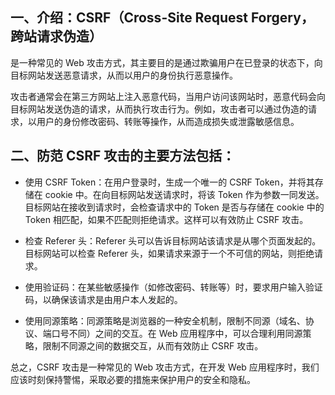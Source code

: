 <!--
 * @Description: 
 * @Author: 曹俊
 * @Date: 2023-03-27 20:03:00
 * @LastEditors: 曹俊
 * @LastEditTime: 2023-03-27 20:13:49
-->
## 一、介绍：CSRF（Cross-Site Request Forgery，跨站请求伪造）
是一种常见的 Web 攻击方式，其主要目的是通过欺骗用户在已登录的状态下，向目标网站发送恶意请求，从而以用户的身份执行恶意操作。

攻击者通常会在第三方网站上注入恶意代码，当用户访问该网站时，恶意代码会向目标网站发送伪造的请求，从而执行攻击行为。例如，攻击者可以通过伪造的请求，以用户的身份修改密码、转账等操作，从而造成损失或泄露敏感信息。

## 二、防范 CSRF 攻击的主要方法包括：

- 使用 CSRF Token：在用户登录时，生成一个唯一的 CSRF Token，并将其存储在 cookie 中。在向目标网站发送请求时，将该 Token 作为参数一同发送。目标网站在接收到请求时，会检查请求中的 Token 是否与存储在 cookie 中的 Token 相匹配，如果不匹配则拒绝请求。这样可以有效防止 CSRF 攻击。

- 检查 Referer 头：Referer 头可以告诉目标网站该请求是从哪个页面发起的。目标网站可以检查 Referer 头，如果请求来源于一个不可信的网站，则拒绝请求。

- 使用验证码：在某些敏感操作（如修改密码、转账等）时，要求用户输入验证码，以确保该请求是由用户本人发起的。

- 使用同源策略：同源策略是浏览器的一种安全机制，限制不同源（域名、协议、端口号不同）之间的交互。在 Web 应用程序中，可以合理利用同源策略，限制不同源之间的数据交互，从而有效防止 CSRF 攻击。

总之，CSRF 攻击是一种常见的 Web 攻击方式，在开发 Web 应用程序时，我们应该时刻保持警惕，采取必要的措施来保护用户的安全和隐私。
